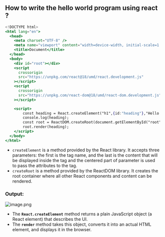 ## How to write the hello world program using react ?

```jsx
<!DOCTYPE html>
<html lang="en">
  <head>
    <meta charset="UTF-8" />
    <meta name="viewport" content="width=device-width, initial-scale=1.0" />
    <title>Document</title>
  </head>
  <body>
    <div id="root"></div>
    <script
      crossorigin
      src="https://unpkg.com/react@18/umd/react.development.js"
    ></script>
    <script
      crossorigin
      src="https://unpkg.com/react-dom@18/umd/react-dom.development.js"
    ></script>

    <script>
        const heading = React.createElement("h1",{id:"heading"},"Hello World From React");
        console.log(heading);
        const root = ReactDOM.createRoot(document.getElementById("root"));
        root.render(heading);
    </script>
  </body>
</html>

```

- `createElement` is a method provided by the React library. It accepts three parameters: the first is the tag name, and the last is the content that will be displayed inside the tag and the centered part of parameter is used to pass the attributes to the tag.
- `createRoot` is a method provided by the ReactDOM library. It creates the root container where all other React components and content can be rendered.

### Output:

![image.png](attachment:e28a895b-dc3c-4017-b2d5-b7db325b1867:image.png)

- The **`React.createElement`** method returns a plain JavaScript object (a React element) that describes the UI.
- The **`render`** method takes this object, converts it into an actual HTML element, and displays it in the browser.